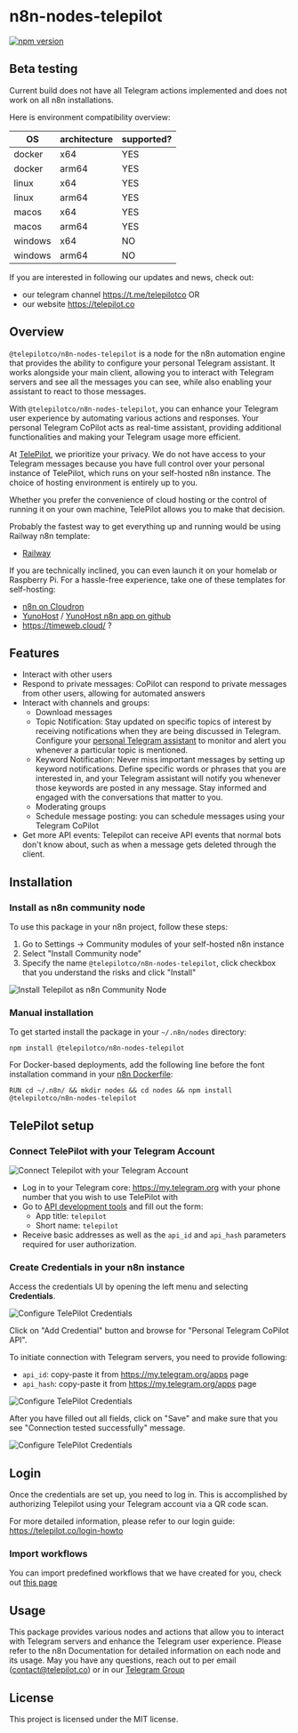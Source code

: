# n8n-nodes-telepilot

[![npm version](https://badge.fury.io/js/@telepilotco/n8n-nodes-telepilot.svg)](https://www.npmjs.com/package/@telepilotco/n8n-nodes-telepilot)

## Beta testing

Current build does not have all Telegram actions implemented and does not work on all n8n installations.

Here is environment compatibility overview:

|     OS | architecture | supported? |
|--------|--------------|------|
| docker | x64 | YES  |
| docker | arm64 | YES   |
| linux | x64 | YES     |
| linux | arm64 | YES   |
| macos | x64 | YES     |
| macos | arm64 | YES  |
| windows | x64 | NO  |
| windows | arm64 | NO  |

If you are interested in following our updates and news, check out:

- our telegram channel https://t.me/telepilotco OR
- our website https://telepilot.co


## Overview

`@telepilotco/n8n-nodes-telepilot` is a node for the n8n automation engine that provides the ability to configure your personal Telegram assistant. 
It works alongside your main client, allowing you to interact with Telegram servers and see all the messages you can see, 
while also enabling your assistant to react to those messages.

With `@telepilotco/n8n-nodes-telepilot`, you can enhance your Telegram user experience by automating various actions and responses. 
Your personal Telegram CoPilot acts as real-time assistant, providing additional functionalities and making your Telegram usage more efficient.

At [TelePilot](https://telepilot.co), we prioritize your privacy. We do not have access to your Telegram messages because you have full control over your personal instance of TelePilot, 
which runs on your self-hosted n8n instance. The choice of hosting environment is entirely up to you. 

Whether you prefer the convenience of cloud hosting or the control of running it on your own machine, TelePilot allows you to make that decision. 

Probably the fastest way to get everything up and running would be using Railway n8n template:

 - [Railway](https://railway.app/new/template/zo8wVU)

If you are technically inclined, you can even launch it on your homelab or Raspberry Pi. 
For a hassle-free experience, take one of these templates for self-hosting:

 - [n8n on Cloudron](https://www.cloudron.io/store/io.n8n.cloudronapp.html)
 - [YunoHost](https://yunohost.org/en/app_n8n) / [YunoHost n8n app on github](https://github.com/YunoHost-Apps/n8n_ynh)
 - https://timeweb.cloud/ ?

## Features

- Interact with other users
- Respond to private messages: CoPilot can respond to private messages from other users, allowing for automated answers
- Interact with channels and groups:
	- Download messages
	- Topic Notification: Stay updated on specific topics of interest by receiving notifications when they are being discussed in Telegram. 
    Configure your [personal Telegram assistant](https://telepilot.co) to monitor and alert you whenever a particular topic is mentioned.
	- Keyword Notification: Never miss important messages by setting up keyword notifications.
    Define specific words or phrases that you are interested in, and your Telegram assistant will notify you whenever those keywords are posted in any message. 
    Stay informed and engaged with the conversations that matter to you.
	- Moderating groups
  - Schedule message posting: you can schedule messages using your Telegram CoPilot
- Get more API events: Telepilot can receive API events that normal bots don't know about, such as when a message gets deleted through the client.


## Installation

### Install as n8n community node

To use this package in your n8n project, follow these steps:

1. Go to Settings -> Community modules of your self-hosted n8n instance
2. Select "Install Community node"
3. Specify the name `@telepilotco/n8n-nodes-telepilot`, click checkbox that you understand the risks and click "Install"

![Install Telepilot as n8n Community Node](https://telepilot.co/documentation-images/install-community-node-1.png)

### Manual installation

To get started install the package in your `~/.n8n/nodes` directory:

`npm install @telepilotco/n8n-nodes-telepilot`

For Docker-based deployments, add the following line before the font installation command in your [n8n Dockerfile](https://github.com/n8n-io/n8n/blob/master/docker/images/n8n/Dockerfile):

`RUN cd ~/.n8n/ && mkdir nodes && cd nodes && npm install @telepilotco/n8n-nodes-telepilot`

## TelePilot setup

### Connect TelePilot with your Telegram Account
![Connect Telepilot with your Telegram Account](https://telepilot.co/documentation-images/telegram-api-1.png)

- Log in to your Telegram core: https://my.telegram.org with your phone number that you wish to use TelePilot with
- Go to [API development tools](https://my.telegram.org/apps) and fill out the form:
  - App title: `telepilot`
  - Short name: `telepilot`
- Receive basic addresses as well as the `api_id` and `api_hash` parameters required for user authorization.

### Create Credentials in your n8n instance

Access the credentials UI by opening the left menu and selecting **Credentials**.

![Configure TelePilot Credentials](https://telepilot.co/documentation-images/credentials-0.png)

Click on "Add Credential" button and browse for "Personal Telegram CoPilot API".

To initiate connection with Telegram servers, you need to provide following:
- `api_id`: copy-paste it from https://my.telegram.org/apps page
- `api_hash`: copy-paste it from https://my.telegram.org/apps page

![Configure TelePilot Credentials](https://telepilot.co/documentation-images/credentials-1.png)

After you have filled out all fields, click on "Save" and make sure that you see "Connection tested successfully" message.

![Configure TelePilot Credentials](https://telepilot.co/documentation-images/credentials-2.png)

## Login

Once the credentials are set up, you need to log in.
This is accomplished by authorizing Telepilot using your Telegram account via a QR code scan.

For more detailed information, please refer to our login guide: https://telepilot.co/login-howto


### Import workflows

You can import predefined workflows that we have created for you, check out [this page](https://telepilot.co/workflows)


## Usage

This package provides various nodes and actions that allow you to interact with Telegram servers and enhance the Telegram user experience. 
Please refer to the n8n Documentation for detailed information on each node and its usage.
May you have any questions, reach out to per email (contact@telepilot.co) or in our [Telegram Group](https://t.me/telepilotco_group)

## License

This project is licensed under the MIT license.
